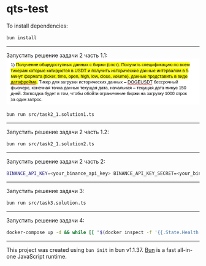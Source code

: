 # qts-test

To install dependencies:

```bash
bun install
```
---
Запустить решение задачи 2 часть 1.1:
![img.png](img/img_task2_1_1.png)
```bash
bun run src/task2_1.solution1.ts
```
---
Запустить решение задачи 2 часть 1.2:
```bash
bun run src/task2_1.solution2.ts
```
---
Запустить решение задачи 2 часть 2:
```bash
BINANCE_API_KEY=<your_binance_api_key> BINANCE_API_KEY_SECRET=<your_binance_api_key_secret> bun run src/task2_2.solution.ts
```
---
Запустить решение задачи 3:
```bash
bun run src/task3.solution.ts
```
---
Запустить решение задачи 4:
```bash
docker-compose up -d && while [[ "$(docker inspect -f '{{.State.Health.Status}}' db)" != "healthy" ]]; do echo 'waiting for db to initialize...'; sleep 3; done && echo 'db is up, now running task4 solution' && bun run src/task4.solution.ts
```
---

This project was created using `bun init` in bun v1.1.37. [Bun](https://bun.sh) is a fast all-in-one JavaScript runtime.
